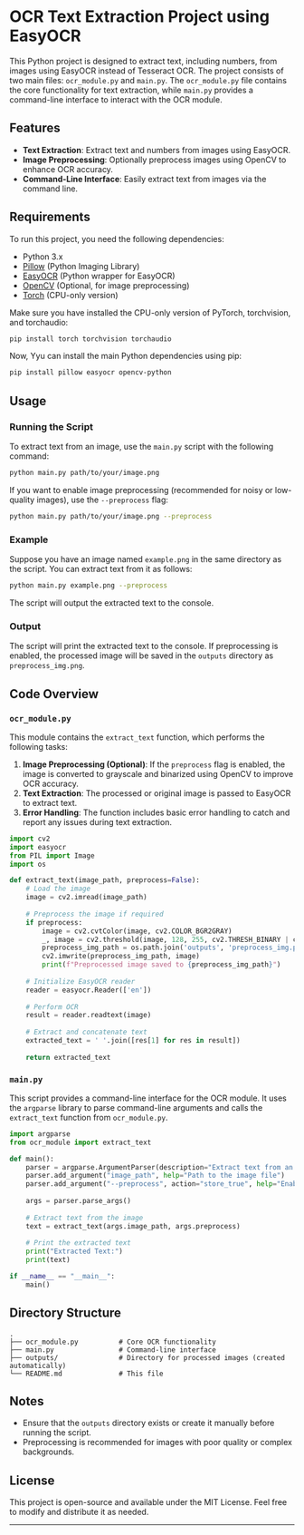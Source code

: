 # OCR Text Extraction Project using EasyOCR

This Python project is designed to extract text, including numbers, from images using EasyOCR instead of Tesseract OCR. The project consists of two main files: `ocr_module.py` and `main.py`. The `ocr_module.py` file contains the core functionality for text extraction, while `main.py` provides a command-line interface to interact with the OCR module.

## Features

- **Text Extraction**: Extract text and numbers from images using EasyOCR.
- **Image Preprocessing**: Optionally preprocess images using OpenCV to enhance OCR accuracy.
- **Command-Line Interface**: Easily extract text from images via the command line.

## Requirements

To run this project, you need the following dependencies:

- Python 3.x
- [Pillow](https://pillow.readthedocs.io/en/stable/) (Python Imaging Library)
- [EasyOCR](https://github.com/JaidedAI/EasyOCR) (Python wrapper for EasyOCR)
- [OpenCV](https://opencv.org/) (Optional, for image preprocessing)
- [Torch](https://pytorch.org/) (CPU-only version)

Make sure you have installed the CPU-only version of PyTorch, torchvision, and torchaudio:

```bash
pip install torch torchvision torchaudio
```

Now, Yyu can install the main Python dependencies using pip:

```bash
pip install pillow easyocr opencv-python
```

## Usage

### Running the Script

To extract text from an image, use the `main.py` script with the following command:

```bash
python main.py path/to/your/image.png
```

If you want to enable image preprocessing (recommended for noisy or low-quality images), use the `--preprocess` flag:

```bash
python main.py path/to/your/image.png --preprocess
```

### Example

Suppose you have an image named `example.png` in the same directory as the script. You can extract text from it as follows:

```bash
python main.py example.png --preprocess
```

The script will output the extracted text to the console.

### Output

The script will print the extracted text to the console. If preprocessing is enabled, the processed image will be saved in the `outputs` directory as `preprocess_img.png`.

## Code Overview

### `ocr_module.py`

This module contains the `extract_text` function, which performs the following tasks:

1. **Image Preprocessing (Optional)**: If the `preprocess` flag is enabled, the image is converted to grayscale and binarized using OpenCV to improve OCR accuracy.
2. **Text Extraction**: The processed or original image is passed to EasyOCR to extract text.
3. **Error Handling**: The function includes basic error handling to catch and report any issues during text extraction.

```python
import cv2
import easyocr
from PIL import Image
import os

def extract_text(image_path, preprocess=False):
    # Load the image
    image = cv2.imread(image_path)
    
    # Preprocess the image if required
    if preprocess:
        image = cv2.cvtColor(image, cv2.COLOR_BGR2GRAY)
        _, image = cv2.threshold(image, 128, 255, cv2.THRESH_BINARY | cv2.THRESH_OTSU)
        preprocess_img_path = os.path.join('outputs', 'preprocess_img.png')
        cv2.imwrite(preprocess_img_path, image)
        print(f"Preprocessed image saved to {preprocess_img_path}")
    
    # Initialize EasyOCR reader
    reader = easyocr.Reader(['en'])
    
    # Perform OCR
    result = reader.readtext(image)
    
    # Extract and concatenate text
    extracted_text = ' '.join([res[1] for res in result])
    
    return extracted_text
```

### `main.py`

This script provides a command-line interface for the OCR module. It uses the `argparse` library to parse command-line arguments and calls the `extract_text` function from `ocr_module.py`.

```python
import argparse
from ocr_module import extract_text

def main():
    parser = argparse.ArgumentParser(description="Extract text from an image using EasyOCR.")
    parser.add_argument("image_path", help="Path to the image file")
    parser.add_argument("--preprocess", action="store_true", help="Enable image preprocessing")
    
    args = parser.parse_args()
    
    # Extract text from the image
    text = extract_text(args.image_path, args.preprocess)
    
    # Print the extracted text
    print("Extracted Text:")
    print(text)

if __name__ == "__main__":
    main()
```

## Directory Structure

```
.
├── ocr_module.py          # Core OCR functionality
├── main.py                # Command-line interface
├── outputs/               # Directory for processed images (created automatically)
└── README.md              # This file
```

## Notes

- Ensure that the `outputs` directory exists or create it manually before running the script.
- Preprocessing is recommended for images with poor quality or complex backgrounds.

## License

This project is open-source and available under the MIT License. Feel free to modify and distribute it as needed.

---